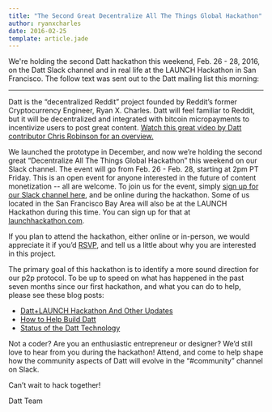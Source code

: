 ```yaml
---
title: "The Second Great Decentralize All The Things Global Hackathon"
author: ryanxcharles
date: 2016-02-25
template: article.jade
---
```

We're holding the second Datt hackathon this weekend, Feb. 26 - 28, 2016, on
the Datt Slack channel and in real life at the LAUNCH Hackathon in San
Francisco. The follow text was sent out to the Datt mailing list this morning:

-------------------

Datt is the “decentralized Reddit” project founded by Reddit’s former
Cryptocurrency Engineer, Ryan X. Charles. Datt will feel familiar to Reddit,
but it will be decentralized and integrated with bitcoin micropayments to
incentivize users to post great content. [Watch this great video by Datt
contributor Chris Robinson for an
overview.](https://www.youtube.com/watch?v=NjMIeio_qfY)

We launched the prototype in December, and now we’re holding the second great
“Decentralize All The Things Global Hackathon” this weekend on our Slack
channel. The event will go from Feb. 26 - Feb. 28, starting at 2pm PT Friday.
This is an open event for anyone interested in the future of content
monetization -- all are welcome. To join us for the event, simply [sign up for
our Slack channel here](http://yours-slackin.herokuapp.com/), and be online
during the hackathon. Some of us located in the San Francisco Bay Area will
also be at the LAUNCH Hackathon during this time. You can sign up for that at
[launchhackathon.com](http://www.launchhackathon.com/).

If you plan to attend the hackathon, either online or in-person, we would
appreciate it if you’d
[RSVP](https://docs.google.com/forms/d/1w0Yi-VToqxkUixfCC7uxqB7d7c_RurpeagtuABrYmEU/viewform),
and tell us a little about why you are interested in this project.

The primary goal of this hackathon is to identify a more sound direction for
our p2p protocol. To be up to speed on what has happened in the past seven
months since our first hackathon, and what you can do to help, please see these
blog posts:

- [Datt+LAUNCH Hackathon And Other
Updates](http://blog.datt.co/articles/2016-02-22-datt-launch-hackathons/)
- [How to Help Build
Datt](http://blog.datt.co/articles/2016-02-22-how-to-help-build-datt/)
- [Status of the Datt
Technology](http://blog.datt.co/articles/2016-02-22-status-of-datt-technology/)

Not a coder? Are you an enthusiastic entrepreneur or designer?  We’d still love
to hear from you during the hackathon! Attend, and come to help shape how the
community aspects of Datt will evolve in the “#community” channel on Slack.

Can’t wait to hack together!

Datt Team
